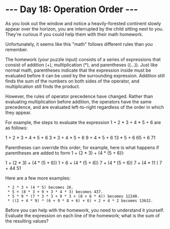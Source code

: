 # --- Day 18: Operation Order ---

   As you look out the window and notice a heavily-forested continent slowly
   appear over the horizon, you are interrupted by the child sitting next to
   you. They're curious if you could help them with their math homework.

   Unfortunately, it seems like this "math" follows different rules than you
   remember.

   The homework (your puzzle input) consists of a series of expressions that
   consist of addition (+), multiplication (*), and parentheses ((...)). Just
   like normal math, parentheses indicate that the expression inside must be
   evaluated before it can be used by the surrounding expression. Addition
   still finds the sum of the numbers on both sides of the operator, and
   multiplication still finds the product.

   However, the rules of operator precedence have changed. Rather than
   evaluating multiplication before addition, the operators have the same
   precedence, and are evaluated left-to-right regardless of the order in
   which they appear.

   For example, the steps to evaluate the expression 1 + 2 * 3 + 4 * 5 + 6
   are as follows:

 1 + 2 * 3 + 4 * 5 + 6
   3   * 3 + 4 * 5 + 6
       9   + 4 * 5 + 6
          13   * 5 + 6
              65   + 6
                  71

   Parentheses can override this order; for example, here is what happens if
   parentheses are added to form 1 + (2 * 3) + (4 * (5 + 6)):

 1 + (2 * 3) + (4 * (5 + 6))
 1 +    6    + (4 * (5 + 6))
      7      + (4 * (5 + 6))
      7      + (4 *   11   )
      7      +     44
             51

   Here are a few more examples:

     * 2 * 3 + (4 * 5) becomes 26.
     * 5 + (8 * 3 + 9 + 3 * 4 * 3) becomes 437.
     * 5 * 9 * (7 * 3 * 3 + 9 * 3 + (8 + 6 * 4)) becomes 12240.
     * ((2 + 4 * 9) * (6 + 9 * 8 + 6) + 6) + 2 + 4 * 2 becomes 13632.

   Before you can help with the homework, you need to understand it yourself.
   Evaluate the expression on each line of the homework; what is the sum of
   the resulting values?

